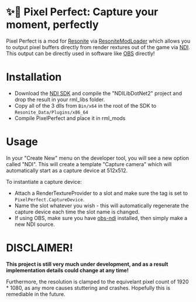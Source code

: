 # ✨🎨 Pixel Perfect: Capture your moment, perfectly

Pixel Perfect is a mod for [Resonite](https://resonite.com) via [ResoniteModLoader](https://github.com/resonite-modding-group/ResoniteModLoader) which allows you to output pixel buffers directly from render rextures out of the game via [NDI](https://en.wikipedia.org/wiki/Network_Device_Interface). This output can be directly used in software like [OBS](https://obsproject.com/) directly!

# Installation

- Download the [NDI SDK](https://ndi.video/download-ndi-sdk/) and compile the "NDILibDotNet2" project and drop the result in your rml_libs folder.
- Copy all of the 3 dlls from `Bin/x64` in the root of the SDK to `Resonite_Data/Plugins/x86_64`
- Compile PixelPerfect and place it in rml_mods

# Usage

In your "Create New" menu on the developer tool, you will see a new option called "NDI". This will create a template "Capture camera" which will automatically start as a capture device at 512x512.

To instantiate a capture device:

- Attach a RenderTextureProvider to a slot and make sure the tag is set to `PixelPerfect.CaptureDevice`.
- Name the slot whatever you wish - this will automatically regenerate the capture device each time the slot name is changed.
- If using OBS, make sure you have [obs-ndi](https://obsproject.com/forum/resources/obs-ndi-newtek-ndi%E2%84%A2-integration-into-obs-studio.528/) installed, then simply make a new NDI source.

# DISCLAIMER!

**This project is still very much under development, and as a result implementation details could change at any time!**

Furthermore, the resolution is clamped to the equivelant pixel count of 1920 * 1080, as any more causes stuttering and crashes. Hopefully this is remediable in the future.